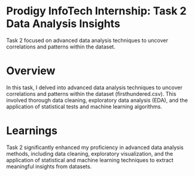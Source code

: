 # Prodigy InfoTech Internship: Task 2 Data Analysis Insights
Task 2 focused on advanced data analysis techniques to uncover correlations and patterns within the dataset.

# Overview
In this task, I delved into advanced data analysis techniques to uncover correlations and patterns within the dataset (firsthundered.csv). This involved thorough data cleaning, exploratory data analysis (EDA), and the application of statistical tests and machine learning algorithms.

# Learnings
Task 2 significantly enhanced my proficiency in advanced data analysis methods, including data cleaning, exploratory visualization, and the application of statistical and machine learning techniques to extract meaningful insights from datasets.
